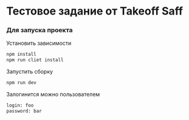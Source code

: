 # Тестовое задание от Takeoff Saff

### Для запуска проекта

Установить зависимости

```bash
npm install
npm run cliet install
```

Запустить сборку

```bash
npm run dev
```

Залогинится можно пользователем

```bash
login: foo
password: bar
```
